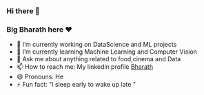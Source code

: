 ### Hi there 👋 
### Big Bharath here :heart:

- 🔭 I’m currently working on DataScience and ML projects
- 🌱 I’m currently learning Machine Learning and Computer Vision
- 💬 Ask me about anything related to food,cinema and Data
- 📫 How to reach me: My linkedin profile [Bharath](https://www.linkedin.com/in/bharathcs/)
- 😄 Pronouns: He 
- ⚡ Fun fact: "I sleep early to wake up late "

<!--
**bharath-acchu/bharath-acchu** is a ✨ _special_ ✨ repository because its `README.md` (this file) appears on your GitHub profile.

Here are some ideas to get you started:

- 🔭 I’m currently working on ...
- 🌱 I’m currently learning ...
- 👯 I’m looking to collaborate on ...
- 🤔 I’m looking for help with ...
- 💬 Ask me about ...
- 📫 How to reach me: ...
- 😄 Pronouns: ...
- ⚡ Fun fact: ...
-->
